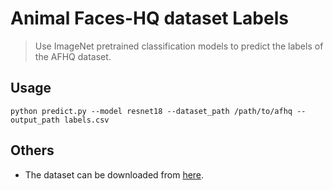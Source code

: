 # Animal Faces-HQ dataset Labels
> Use ImageNet pretrained classification models to predict the labels of the AFHQ dataset.

## Usage
```shell
python predict.py --model resnet18 --dataset_path /path/to/afhq --output_path labels.csv
```

## Others
- The dataset can be downloaded from [here](https://github.com/clovaai/stargan-v2#animal-faces-hq-dataset-afhq).
